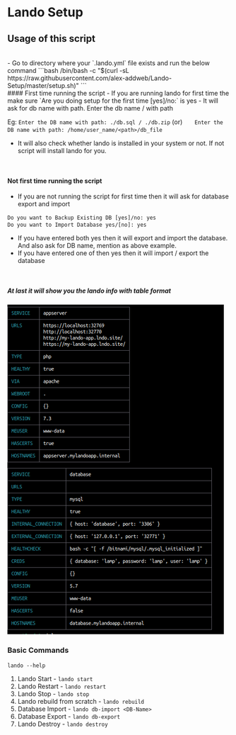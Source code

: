 # Lando Setup
## Usage of this script
<br>
- Go to directory where your `.lando.yml` file exists and run the below command
```bash
/bin/bash -c "$(curl -sL https://raw.githubusercontent.com/alex-addweb/Lando-Setup/master/setup.sh)"
```
<br>
#### First time running the script
- If you are running lando for first time the make sure `Are you doing setup for the first time [yes]/no:`  is yes
- It will ask for db name with path. Enter the db name / with path
  
Eg: `Enter the DB name with path: ./db.sql / ./db.zip` (or)
&nbsp; &nbsp; &nbsp;  `Enter the DB name with path: /home/user_name/<path>/db_file`

- It will also check whether lando is installed in your system or not. If not script will install lando for you.
<br>

#### Not first time running the script

- If you are not running the script for first time then it will ask for database export and import
```
Do you want to Backup Existing DB [yes]/no: yes
Do you want to Import Database yes/[no]: yes
```
- If you have entered both yes then it will export and import the database. And also ask for DB name, mention as above example.
- If you have entered one of then yes then it will import / export the database
<br>

##### At last it will show you the lando info with table format


![Lando_Info](/images/lando_info.png)


### Basic Commands
```
lando --help
```

1. Lando Start - `lando start`
1. Lando Restart - `lando restart`
1. Lando Stop - `lando stop`
1. Lando rebuild from scratch - `lando rebuild`
1. Database Import - `lando db-import <DB-Name>`
1. Database Export - `lando db-export`
1. Lando Destroy - `lando destroy`
